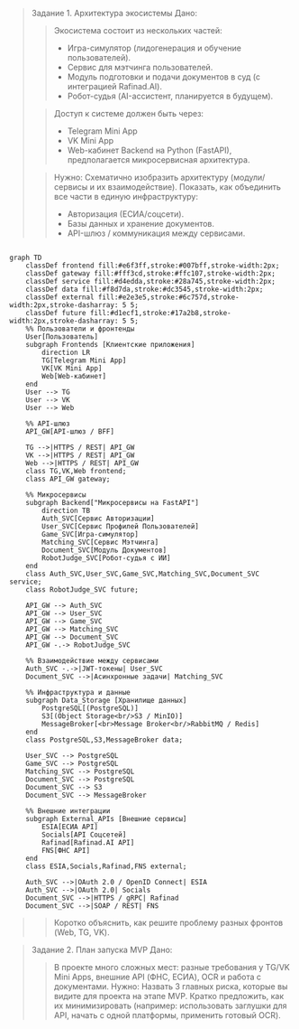 >Задание 1. Архитектура экосистемы
>Дано:
>>Экосистема состоит из нескольких частей:
>>- Игра-симулятор (лидогенерация и обучение пользователей).
>>- Cервис для мэтчинга пользователей.
>>- Модуль подготовки и подачи документов в суд (с интеграцией Rafinad.AI).
>>- Робот-судья (AI-ассистент, планируется в будущем).
>
>>Доступ к системе должен быть через:
>>- Telegram Mini App
>>- VK Mini App
>>- Web-кабинет
>>Backend на Python (FastAPI), предполагается микросервисная архитектура.
>
>>Нужно:
>>Схематично изобразить архитектуру (модули/сервисы и их взаимодействие).
>>Показать, как объединить все части в единую инфраструктуру:
>>- Авторизация (ЕСИА/соцсети).
>>- Базы данных и хранение документов.
>>- API-шлюз / коммуникация между сервисами.

```mermaid

graph TD
    classDef frontend fill:#e6f3ff,stroke:#007bff,stroke-width:2px;
    classDef gateway fill:#fff3cd,stroke:#ffc107,stroke-width:2px;
    classDef service fill:#d4edda,stroke:#28a745,stroke-width:2px;
    classDef data fill:#f8d7da,stroke:#dc3545,stroke-width:2px;
    classDef external fill:#e2e3e5,stroke:#6c757d,stroke-width:2px,stroke-dasharray: 5 5;
    classDef future fill:#d1ecf1,stroke:#17a2b8,stroke-width:2px,stroke-dasharray: 5 5;
    %% Пользователи и фронтенды
    User[Пользователь]
    subgraph Frontends [Клиентские приложения]
        direction LR
        TG[Telegram Mini App]
        VK[VK Mini App]
        Web[Web-кабинет]
    end
    User --> TG
    User --> VK
    User --> Web

    %% API-шлюз
    API_GW[API-шлюз / BFF]

    TG -->|HTTPS / REST| API_GW
    VK -->|HTTPS / REST| API_GW
    Web -->|HTTPS / REST| API_GW
    class TG,VK,Web frontend;
    class API_GW gateway;

    %% Микросервисы
    subgraph Backend["Микросервисы на FastAPI"]
        direction TB
        Auth_SVC[Сервис Авторизации]
        User_SVC[Сервис Профилей Пользователей]
        Game_SVC[Игра-симулятор]
        Matching_SVC[Сервис Мэтчинга]
        Document_SVC[Модуль Документов]
        RobotJudge_SVC[Робот-судья с ИИ]
    end
    class Auth_SVC,User_SVC,Game_SVC,Matching_SVC,Document_SVC service;
    class RobotJudge_SVC future;

    API_GW --> Auth_SVC
    API_GW --> User_SVC
    API_GW --> Game_SVC
    API_GW --> Matching_SVC
    API_GW --> Document_SVC
    API_GW -.-> RobotJudge_SVC

    %% Взаимодействие между сервисами
    Auth_SVC -.->|JWT-токены| User_SVC
    Document_SVC -->|Асинхронные задачи| Matching_SVC

    %% Инфраструктура и данные
    subgraph Data_Storage [Хранилище данных]
        PostgreSQL[(PostgreSQL)]
        S3[(Object Storage<br/>S3 / MinIO)]
        MessageBroker[<br>Message Broker<br/>RabbitMQ / Redis]
    end
    class PostgreSQL,S3,MessageBroker data;

    User_SVC --> PostgreSQL
    Game_SVC --> PostgreSQL
    Matching_SVC --> PostgreSQL
    Document_SVC --> PostgreSQL
    Document_SVC --> S3
    Document_SVC --> MessageBroker

    %% Внешние интеграции
    subgraph External_APIs [Внешние сервисы]
        ESIA[ЕСИА API]
        Socials[API Соцсетей]
        Rafinad[Rafinad.AI API]
        FNS[ФНС API]
    end
    class ESIA,Socials,Rafinad,FNS external;

    Auth_SVC -->|OAuth 2.0 / OpenID Connect| ESIA
    Auth_SVC -->|OAuth 2.0| Socials
    Document_SVC -->|HTTPS / gRPC| Rafinad
    Document_SVC -->|SOAP / REST| FNS
```

>>Коротко объяснить, как решите проблему разных фронтов (Web, TG, VK).




>Задание 2. План запуска MVP
>Дано:
>>В проекте много сложных мест: разные требования у TG/VK Mini Apps,
>>внешние API (ФНС, ЕСИА), OCR и работа с документами.
>Нужно:
>>Назвать 3 главных риска, которые вы видите для проекта на этапе MVP.
>>Кратко предложить, как их минимизировать (например: использовать
>>заглушки для API, начать с одной платформы, применить готовый OCR).
>